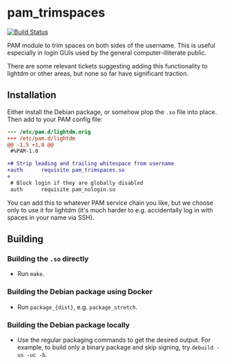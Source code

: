 # pam_trimspaces

[![Build Status](https://jenkins.ocf.berkeley.edu/buildStatus/icon?job=ocf/pam_trimspaces/master)](https://jenkins.ocf.berkeley.edu/job/ocf/job/pam_trimspaces/job/master/)

PAM module to trim spaces on both sides of the username. This is useful
especially in login GUIs used by the general computer-illiterate public.

There are some relevant tickets suggesting adding this functionality to lightdm
or other areas, but none so far have significant traction.


## Installation

Either install the Debian package, or somehow plop the `.so` file into place.
Then add to your PAM config file:

```diff
--- /etc/pam.d/lightdm.orig
+++ /etc/pam.d/lightdm
@@ -1,5 +1,8 @@
 #%PAM-1.0

+# Strip leading and trailing whitespace from username
+auth      requisite pam_trimspaces.so
+
 # Block login if they are globally disabled
 auth      requisite pam_nologin.so
```

You can add this to whatever PAM service chain you like, but we choose only to
use it for lightdm (it's much harder to e.g. accidentally log in with spaces in
your name via SSH).


## Building
### Building the `.so` directly

* Run `make`.


### Building the Debian package using Docker

* Run `package_{dist}`, e.g. `package_stretch`.


### Building the Debian package locally

* Use the regular packaging commands to get the desired output. For example, to
  build only a binary package and skip signing, try `debuild -us -uc -b`.
